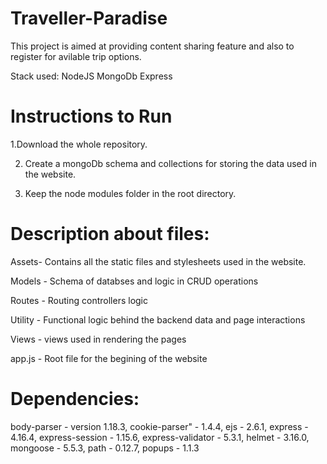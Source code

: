 # Traveller-Paradise

This project is aimed at providing content sharing feature and also to register for avilable trip options.

Stack used:
NodeJS
MongoDb
Express


# Instructions to Run

1.Download the whole repository.

2. Create a mongoDb schema and collections for storing the data used in the website.

3. Keep the node modules folder in the root directory.

# Description about files:
Assets- Contains all the static files and stylesheets used in the website.

Models - Schema of databses and logic in CRUD operations

Routes - Routing controllers logic

Utility - Functional logic behind the backend data and page interactions

Views - views used in rendering the pages

app.js - Root file for the begining of the website



# Dependencies:
body-parser -  version 1.18.3,
cookie-parser" - 1.4.4,
ejs - 2.6.1,
express - 4.16.4,
express-session - 1.15.6,
express-validator - 5.3.1,
helmet - 3.16.0,
mongoose - 5.5.3,
path - 0.12.7,
popups - 1.1.3
